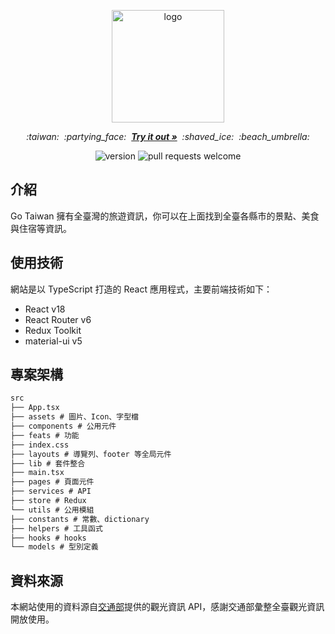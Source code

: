 <p align="center">
  <img width="180" src="https://user-images.githubusercontent.com/79037530/205483666-4e3e8883-bc86-4b12-8f78-0ea5206f7f8d.svg" alt="logo">
</p>
<p align="center">
  <i>:taiwan:</i>
  &nbsp;<i>:partying_face:</i>
  &nbsp;<a href="https://go-taiwan.vercel.app/"><strong><i>Try it out »</i></strong></a>
  &nbsp;<i>:shaved_ice:</i>
  &nbsp;<i>:beach_umbrella:</i>
</p>
<p align="center">
  <img src="https://img.shields.io/badge/Ver-1.1.0-blue" alt="version" />
  <img src="https://img.shields.io/badge/PRs-Welcome!-ff69b4" alt="pull requests welcome" />
</p>

## 介紹

Go Taiwan 擁有全臺灣的旅遊資訊，你可以在上面找到全臺各縣市的景點、美食與住宿等資訊。

## 使用技術

網站是以 TypeScript 打造的 React 應用程式，主要前端技術如下：

- React v18
- React Router v6
- Redux Toolkit
- material-ui v5

## 專案架構

```md
src
├── App.tsx
├── assets # 圖片、Icon、字型檔
├── components # 公用元件
├── feats # 功能
├── index.css
├── layouts # 導覽列、footer 等全局元件
├── lib # 套件整合
├── main.tsx
├── pages # 頁面元件
├── services # API
├── store # Redux
└── utils # 公用模組
├── constants # 常數、dictionary
├── helpers # 工具函式
├── hooks # hooks
└── models # 型別定義
```

## 資料來源

本網站使用的資料源自[交通部](https://tdx.transportdata.tw/)提供的觀光資訊 API，感謝交通部彙整全臺觀光資訊開放使用。
